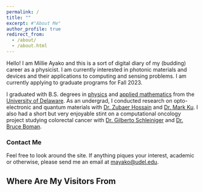 ```yaml
---
permalink: /
title: ""
excerpt: #"About Me"
author_profile: true
redirect_from: 
  - /about/
  - /about.html
---
```


Hello! I am Millie Ayako and this is a sort of digital diary of my (budding) career as a physicist. I am currently interested in photonic materials and devices and their applications to computing and sensing problems. I am currently applying to graduate programs for Fall 2023.

I graduated with B.S. degrees in [physics](https://web.physics.udel.edu/) and [applied mathematics](https://www.mathsci.udel.edu/) from the [University of Delaware](https://www.udel.edu/). As an undergrad, I conducted research on opto-electronic and quantum materials with [Dr. Zubaer Hossain](http://www.mdzubaerhossain.com/) and [Dr. Mark Ku](https://www.mkulab.com/). I also had a short but very enjoyable stint on a computational oncology project studying colorectal cancer with [Dr. Gilberto Schleiniger](https://sites.udel.edu/schleini/contact/) and [Dr. Bruce Boman](https://christianacare.org/people/bruce-m-boman-md/).


### Contact Me
Feel free to look around the site. If anything piques your interest, academic or otherwise, please send me an email at [mayako@udel.edu](mayako@udel.edu).


Where Are My Visitors From
------
<script type='text/javascript' id='clustrmaps' src='//cdn.clustrmaps.com/map_v2.js?cl=ffffff&w=400&t=tt&d=ggYrLceAjG68Ukni3raNIiDDvZeUXRgNtdQo3wvCgYU&co=6bb4e8'></script>
